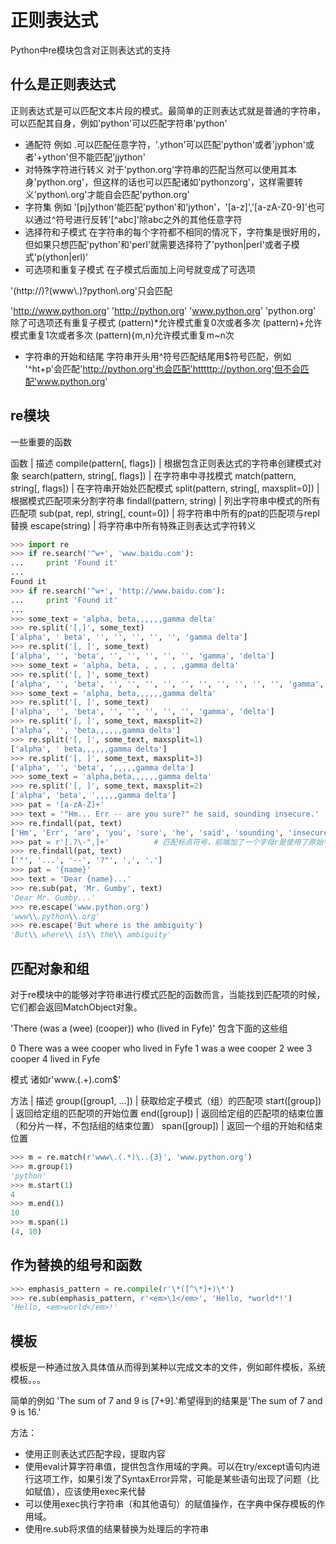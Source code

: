# 正则表达式
Python中re模块包含对正则表达式的支持

## 什么是正则表达式
正则表达式是可以匹配文本片段的模式。最简单的正则表达式就是普通的字符串，可以匹配其自身，例如'python'可以匹配字符串'python'
* 通配符
例如 .可以匹配任意字符，'.ython'可以匹配'python'或者'jyphon'或者'+ython'但不能匹配'jjython'
* 对特殊字符进行转义
对于'python.org'字符串的匹配当然可以使用其本身'python.org'，但这样的话也可以匹配诸如'pythonzorg'，这样需要转义'python\\.org'才能自会匹配'python.org'
* 字符集
例如 '[pj]ython'能匹配'python'和'jython'，'[a-z]','[a-zA-Z0-9]'也可以通过^符号进行反转'[^abc]'除abc之外的其他任意字符
* 选择符和子模式
在字符串的每个字符都不相同的情况下，字符集是很好用的，但如果只想匹配'python'和'perl'就需要选择符了'python|perl'或者子模式'p(ython|erl)'
* 可选项和重复子模式
在子模式后面加上问号就变成了可选项

'(http://)?(www\\.)?python\\.org'只会匹配

'http://www.python.org'
'http://python.org'
'www.python.org'
'python.org'
除了可选项还有重复子模式
(pattern)*允许模式重复0次或者多次
(pattern)+允许模式重复1次或者多次
(pattern){m,n}允许模式重复m~n次
* 字符串的开始和结尾
字符串开头用^符号匹配结尾用$符号匹配，例如 '^ht+p'会匹配'http://python.org'也会匹配'htttttp://python.org'但不会匹配'www.python.org'

## re模块
一些重要的函数

函数 | 描述
compile(pattern[, flags]) | 根据包含正则表达式的字符串创建模式对象
search(pattern, string[, flags]) | 在字符串中寻找模式
match(pattern, string[, flags]) | 在字符串开始处匹配模式
split(pattern, string[, maxsplit=0]) | 根据模式匹配项来分割字符串
findall(pattern, string) | 列出字符串中模式的所有匹配项
sub(pat, repl, string[, count=0]) | 将字符串中所有的pat的匹配项与repl替换
escape(string) | 将字符串中所有特殊正则表达式字符转义

```Python
>>> import re
>>> if re.search('^w+', 'www.baidu.com'):
...     print 'Found it'
... 
Found it
>>> if re.search('^w+', 'http://www.baidu.com'):
...     print 'Found it'
... 
>>> some_text = 'alpha, beta,,,,,,gamma delta'
>>> re.split('[,]', some_text)
['alpha', ' beta', '', '', '', '', '', 'gamma delta']
>>> re.split('[, ]', some_text)
['alpha', '', 'beta', '', '', '', '', '', 'gamma', 'delta']
>>> some_text = 'alpha, beta, , , , , ,gamma delta'
>>> re.split('[, ]', some_text)
['alpha', '', 'beta', '', '', '', '', '', '', '', '', '', '', 'gamma', 'delta']
>>> some_text = 'alpha, beta,,,,,,gamma delta'
>>> re.split('[, ]', some_text)
['alpha', '', 'beta', '', '', '', '', '', 'gamma', 'delta']
>>> re.split('[, ]', some_text, maxsplit=2)
['alpha', '', 'beta,,,,,,gamma delta']
>>> re.split('[, ]', some_text, maxsplit=1)
['alpha', ' beta,,,,,,gamma delta']
>>> re.split('[, ]', some_text, maxsplit=3)
['alpha', '', 'beta', ',,,,,gamma delta']
>>> some_text = 'alpha,beta,,,,,,gamma delta'
>>> re.split('[, ]', some_text, maxsplit=2)
['alpha', 'beta', ',,,,,gamma delta']
>>> pat = '[a-zA-Z]+'
>>> text = '"Hm... Err -- are you sure?" he said, sounding insecure.'
>>> re.findall(pat, text)
['Hm', 'Err', 'are', 'you', 'sure', 'he', 'said', 'sounding', 'insecure']
>>> pat = r'[.?\-",]+'          # 匹配标点符号，前端加了一个字母r是使用了原始字符串这样可以为转义字符只添加一个反斜杠即可
>>> re.findall(pat, text)
['"', '...', '--', '?"', ',', '.']
>>> pat = '{name}'                                                                                              
>>> text = 'Dear {name}...'
>>> re.sub(pat, 'Mr. Gumby', text)
'Dear Mr. Gumby...'
>>> re.escape('www.python.org')
'www\\.python\\.org'
>>> re.escape('But where is the ambiguity')
'But\\ where\\ is\\ the\\ ambiguity'
```

## 匹配对象和组
对于re模块中的能够对字符串进行模式匹配的函数而言，当能找到匹配项的时候，它们都会返回MatchObject对象。

'There (was a (wee) (cooper)) who (lived in Fyfe)'
包含下面的这些组

0 There was a wee cooper who lived in Fyfe
1 was a wee cooper
2 wee
3 cooper
4 lived in Fyfe

模式 诸如r'www\.(.+)\.com$'

方法 | 描述
group([group1, ...]) | 获取给定子模式（组）的匹配项
start([group]) | 返回给定组的匹配项的开始位置
end([group]) | 返回给定组的匹配项的结束位置（和分片一样，不包括组的结束位置）
span([group]) | 返回一个组的开始和结束位置

```Python
>>> m = re.match(r'www\.(.*)\..{3}', 'www.python.org')
>>> m.group(1)
'python'
>>> m.start(1)
4
>>> m.end(1)
10
>>> m.span(1)
(4, 10)
```

## 作为替换的组号和函数

```Python
>>> emphasis_pattern = re.compile(r'\*([^\*]+)\*')
>>> re.sub(emphasis_pattern, r'<em>\1</em>', 'Hello, *world*!')
'Hello, <em>world</em>!'
```

## 模板
模板是一种通过放入具体值从而得到某种以完成文本的文件，例如邮件模板，系统模板。。。

简单的例如
'The sum of 7 and 9 is [7+9].'希望得到的结果是'The sum of 7 and 9 is 16.'

方法：
* 使用正则表达式匹配字段，提取内容
* 使用eval计算字符串值，提供包含作用域的字典。可以在try/except语句内进行这项工作，如果引发了SyntaxError异常，可能是某些语句出现了问题（比如赋值），应该使用exec来代替
* 可以使用exec执行字符串（和其他语句）的赋值操作，在字典中保存模板的作用域。
* 使用re.sub将求值的结果替换为处理后的字符串


























